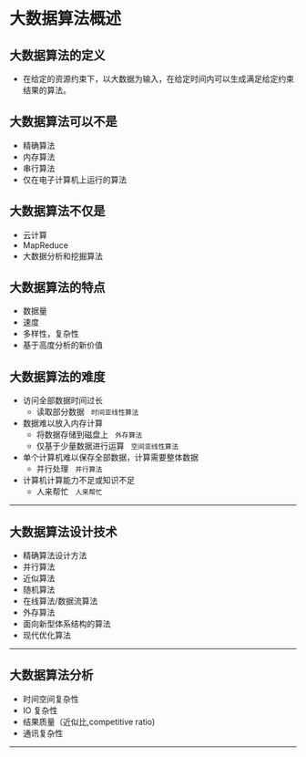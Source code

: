# 大数据算法概述

## 大数据算法的定义

* 在给定的资源约束下，以大数据为输入，在给定时间内可以生成满足给定约束结果的算法。

## 大数据算法可以不是

* 精确算法
* 内存算法
* 串行算法
* 仅在电子计算机上运行的算法

## 大数据算法不仅是

* 云计算
* MapReduce
* 大数据分析和挖掘算法

## 大数据算法的特点

* 数据量
* 速度
* 多样性，复杂性
* 基于高度分析的新价值


## 大数据算法的难度

* 访问全部数据时间过长
  * 读取部分数据                    &nbsp;    `时间亚线性算法`
* 数据难以放入内存计算
  * 将数据存储到磁盘上               &nbsp;    `外存算法`
  * 仅基于少量数据进行运算           &nbsp;    `空间亚线性算法`
* 单个计算机难以保存全部数据，计算需要整体数据
  * 并行处理                         &nbsp;     `并行算法`
* 计算机计算能力不足或知识不足
  * 人来帮忙                         &nbsp;      `人来帮忙`

***

## 大数据算法设计技术

* 精确算法设计方法
* 并行算法
* 近似算法
* 随机算法
* 在线算法/数据流算法
* 外存算法
* 面向新型体系结构的算法
* 现代优化算法

***

## 大数据算法分析

* 时间空间复杂性
* IO 复杂性
* 结果质量（近似比,competitive ratio)
* 通讯复杂性

***